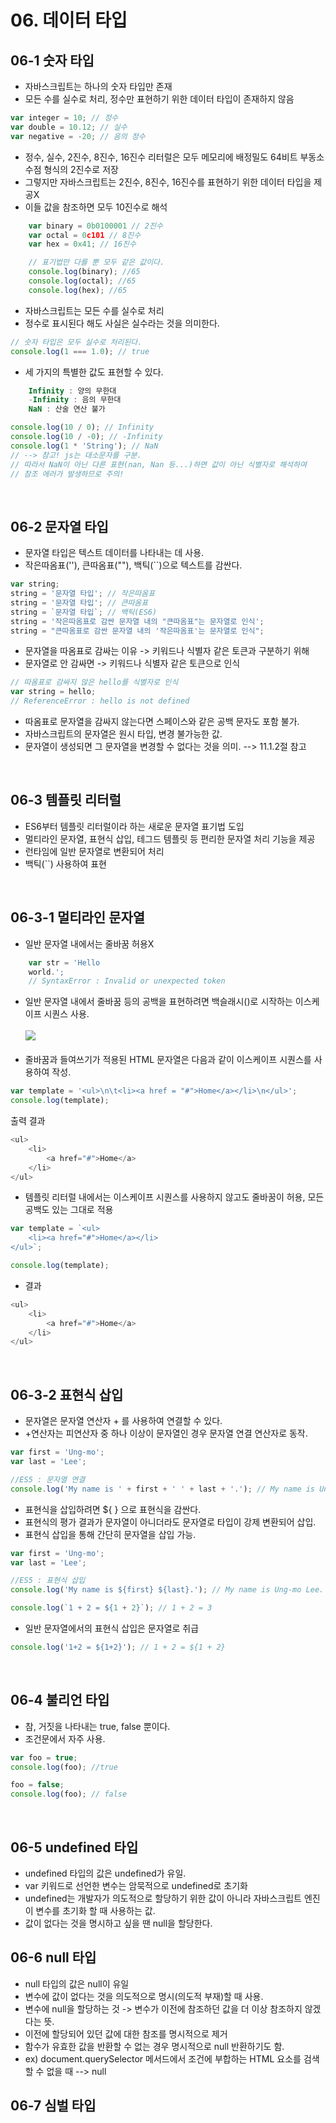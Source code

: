 # 06. 데이터 타입

## 06-1 숫자 타입

-   자바스크립트는 하나의 숫자 타입만 존재
-   모든 수를 실수로 처리, 정수만 표현하기 위한 데이터 타입이 존재하지 않음<br/>

```javascript
var integer = 10; // 정수
var double = 10.12; // 실수
var negative = -20; // 음의 정수
```

-   정수, 실수, 2진수, 8진수, 16진수 리터럴은 모두 메모리에 배정밀도 64비트 부동소수점 형식의 2진수로 저장
-   그렇지만 자바스크립트는 2진수, 8진수, 16진수를 표현하기 위한 데이터 타입을 제공X
-   이들 값을 참조하면 모두 10진수로 해석

```javascript
    var binary = 0b0100001 // 2진수
    var octal = 0c101 // 8진수
    var hex = 0x41; // 16진수

    // 표기법만 다를 뿐 모두 같은 값이다.
    console.log(binary); //65
    console.log(octal); //65
    console.log(hex); //65
```

-   자바스크립트는 모든 수를 실수로 처리
-   정수로 표시된다 해도 사실은 실수라는 것을 의미한다.

```javascript
// 숫자 타입은 모두 실수로 처리된다.
console.log(1 === 1.0); // true
```

-   세 가지의 특별한 값도 표현할 수 있다.

```javascript
    Infinity : 양의 무한대
    -Infinity : 음의 무한대
    NaN : 산술 연산 불가
```

```javascript
console.log(10 / 0); // Infinity
console.log(10 / -0); // -Infinity
console.log(1 * 'String'); // NaN
// --> 참고! js는 대소문자를 구분.
// 따라서 NaN이 아닌 다른 표현(nan, Nan 등...)하면 값이 아닌 식별자로 해석하여
// 참조 에러가 발생하므로 주의!
```

<br/>

## 06-2 문자열 타입

-   문자열 타입은 텍스트 데이터를 나타내는 데 사용.
-   작은따옴표(''), 큰따옴표(""), 백틱(``)으로 텍스트를 감싼다.

```javascript
var string;
string = '문자열 타입'; // 작은따옴표
string = '문자열 타입'; // 큰따옴표
string = `문자열 타입`; // 백틱(ES6)
string = '작은따옴표로 감싼 문자열 내의 "큰따옴표"는 문자열로 인식';
string = "큰따옴표로 감싼 문자열 내의 '작은따옴표'는 문자열로 인식";
```

-   문자열을 따옴표로 감싸는 이유 -> 키워드나 식별자 같은 토큰과 구분하기 위해
-   문자열로 안 감싸면 -> 키워드나 식별자 같은 토큰으로 인식

```javascript
// 따옴표로 감싸지 않은 hello를 식별자로 인식
var string = hello;
// ReferenceError : hello is not defined
```

-   따옴표로 문자열을 감싸지 않는다면 스페이스와 같은 공백 문자도 포함 불가.
-   자바스크립트의 문자열은 원시 타입, 변경 불가능한 값.
-   문자열이 생성되면 그 문자열을 변경할 수 없다는 것을 의미. --> 11.1.2절 참고

<br/>

## 06-3 템플릿 리터럴

-   ES6부터 템플릿 리터럴이라 하는 새로운 문자열 표기법 도입
-   멀티라인 문자열, 표현식 삽입, 테그드 템플릿 등 편리한 문자열 처리 기능을 제공
-   런타임에 일반 문자열로 변환되어 처리
-   백틱(``) 사용하여 표현

<br/>

## 06-3-1 멀티라인 문자열

-   일반 문자열 내에서는 줄바꿈 허용X

```javascript
    var str = 'Hello
    world.';
    // SyntaxError : Invalid or unexpected token
```

-   일반 문자열 내에서 줄바꿈 등의 공백을 표현하려면 백슬래시(\)로 시작하는 이스케이프 시퀀스 사용.<br/><br/>
    <img src="./img/escapeSequence.jpg"><br/><br/>
-   줄바꿈과 들여쓰기가 적용된 HTML 문자열은 다음과 같이 이스케이프 시퀀스를 사용하여 작성.

```javascript
var template = '<ul>\n\t<li><a href = "#">Home</a></li>\n</ul>';
console.log(template);
```

출력 결과

```javascript
<ul>
    <li>
        <a href="#">Home</a>
    </li>
</ul>
```

-   템플릿 리터럴 내에서는 이스케이프 시퀀스를 사용하지 않고도 줄바꿈이 허용, 모든 공백도 있는 그대로 적용

```javascript
var template = `<ul>
    <li><a href="#">Home</a></li>
</ul>`;

console.log(template);
```

-   결과

```javascript
<ul>
    <li>
        <a href="#">Home</a>
    </li>
</ul>
```

<br/>

## 06-3-2 표현식 삽입

-   문자열은 문자열 연산자 + 를 사용하여 연결할 수 있다.
-   +연산자는 피연산자 중 하나 이상이 문자열인 경우 문자열 연결 연산자로 동작.

```javascript
var first = 'Ung-mo';
var last = 'Lee';

//ES5 : 문자열 연결
console.log('My name is ' + first + ' ' + last + '.'); // My name is Ung-mo Lee.
```

-   표현식을 삽입하려면 ${ } 으로 표현식을 감싼다.
-   표현식의 평가 결과가 문자열이 아니더라도 문자열로 타입이 강제 변환되어 삽입.
-   표현식 삽입을 통해 간단히 문자열을 삽입 가능.

```javascript
var first = 'Ung-mo';
var last = 'Lee';

//ES5 : 표현식 삽입
console.log('My name is ${first} ${last}.'); // My name is Ung-mo Lee.
```

```javascript
console.log(`1 + 2 = ${1 + 2}`); // 1 + 2 = 3
```

-   일반 문자열에서의 표현식 삽입은 문자열로 취급

```javascript
console.log('1+2 = ${1+2}'); // 1 + 2 = ${1 + 2}
```

<br/>

## 06-4 불리언 타입

-   참, 거짓을 나타내는 true, false 뿐이다.
-   조건문에서 자주 사용.

```javascript
var foo = true;
console.log(foo); //true

foo = false;
console.log(foo); // false
```

<br/>

## 06-5 undefined 타입

-   undefined 타입의 값은 undefined가 유일.
-   var 키워드로 선언한 변수는 암묵적으로 undefined로 초기화
-   undefined는 개발자가 의도적으로 할당하기 위한 값이 아니라 자바스크립트 엔진이 변수를 초기화 할 때 사용하는 값.
-   값이 없다는 것을 명시하고 싶을 땐 null을 할당한다.

## 06-6 null 타입

-   null 타입의 값은 null이 유일
-   변수에 값이 없다는 것을 의도적으로 명시(의도적 부재)할 때 사용.
-   변수에 null을 할당하는 것 -> 변수가 이전에 참조하던 값을 더 이상 참조하지 않겠다는 뜻.
-   이전에 할당되어 있던 값에 대한 참조를 명시적으로 제거
-   함수가 유효한 값을 반환할 수 없는 경우 명시적으로 null 반환하기도 함.
-   ex) document.querySelector 메서드에서 조건에 부합하는 HTML 요소를 검색할 수 없을 때 --> null

## 06-7 심벌 타입

